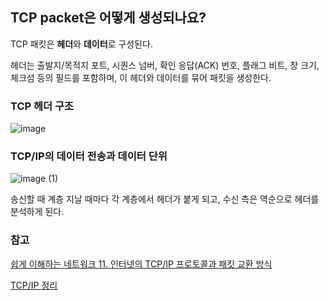 ## TCP packet은 어떻게 생성되나요?

TCP 패킷은 **헤더**와 **데이터**로 구성된다.

헤더는 출발지/목적지 포트, 시퀀스 넘버, 확인 응답(ACK) 번호, 플래그 비트, 창 크기, 체크섬 등의 필드를 포함하며, 이 헤더와 데이터를 묶어 패킷을 생성한다.

### TCP 헤더 구조

![image](https://github.com/user-attachments/assets/168e6174-f0cd-4817-9d94-c2ef384926e5)

### TCP/IP의 데이터 전송과 데이터 단위

![image (1)](https://github.com/user-attachments/assets/66284589-b897-45c4-93c7-156304fd8985)

송신할 때 계층 지날 때마다 각 계층에서 헤더가 붙게 되고, 수신 측은 역순으로 헤더를 분석하게 된다.

### 참고

[쉽게 이해하는 네트워크 11. 인터넷의 TCP/IP 프로토콜과 패킷 교환 방식](https://better-together.tistory.com/110)

[TCP/IP 정리](https://medium.com/@rlatla626/tcp-ip-정리-204e8a986d98)
